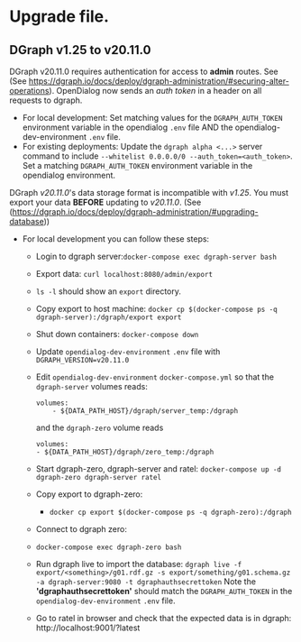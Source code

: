 # Upgrade file.

## DGraph v1.25 to v20.11.0

DGraph v20.11.0 requires authentication for access to **admin** routes. See (See https://dgraph.io/docs/deploy/dgraph-administration/#securing-alter-operations).
OpenDialog now sends an *auth token* in a header on all requests to dgraph.
 * For local development: Set matching values for the `DGRAPH_AUTH_TOKEN` environment variable in the opendialog `.env` file AND the opendialog-dev-environment `.env` file.
 * For existing deployments: Update the `dgraph alpha <...>` server command to include `--whitelist 0.0.0.0/0 --auth_token=<auth_token>`. Set a matching `DGRAPH_AUTH_TOKEN` environment variable in the opendialog environment.

DGraph *v20.11.0*'s data storage format is incompatible with *v1.25*. You must export your data **BEFORE** updating to *v20.11.0*. (See (https://dgraph.io/docs/deploy/dgraph-administration/#upgrading-database))
* For local development you can follow these steps:
    * Login to dgraph server:`docker-compose exec dgraph-server bash`
    * Export data: `curl localhost:8080/admin/export`
    * `ls -l` should show an `export` directory.
    * Copy export to host machine: `docker cp $(docker-compose ps -q dgraph-server):/dgraph/export export`
    * Shut down containers: `docker-compose down`
    * Update `opendialog-dev-environment` `.env` file with `DGRAPH_VERSION=v20.11.0`
    * Edit `opendialog-dev-environment` `docker-compose.yml` so that the `dgraph-server` volumes reads:
      ```
      volumes:
          - ${DATA_PATH_HOST}/dgraph/server_temp:/dgraph
      ```
      and the `dgraph-zero` volume reads
      ```
      volumes:
      - ${DATA_PATH_HOST}/dgraph/zero_temp:/dgraph
      ```
    * Start dgraph-zero, dgraph-server and ratel:
      `docker-compose up -d dgraph-zero dgraph-server ratel`

    * Copy export to dgraph-zero:
        * `docker cp export $(docker-compose ps -q dgraph-zero):/dgraph`
    * Connect to dgraph zero:
    * `docker-compose exec dgraph-zero bash`
    * Run dgraph live to import the database:
      `dgraph live -f export/<something>/g01.rdf.gz -s export/something/g01.schema.gz -a dgraph-server:9080 -t dgraphauthsecrettoken`
      Note the **'dgraphauthsecrettoken'** should match the `DGRAPH_AUTH_TOKEN` in the `opendialog-dev-environment` `.env` file.
    * Go to ratel in browser and check that the expected data is in dgraph: http://localhost:9001/?latest


    
    
